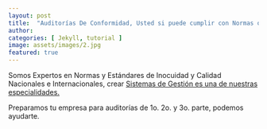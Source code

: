 ```yaml
---
layout: post
title:  "Auditorías De Conformidad, Usted si puede cumplir con Normas ó Estándares Nacionales e Internacionales "
author: 
categories: [ Jekyll, tutorial ]
image: assets/images/2.jpg
featured: true
---
```


Somos Expertos en Normas y Estándares de Inocuidad y Calidad Nacionales e Internacionales, crear <a href="#">Sistemas de Gestión es una de nuestras especialidades.</a>

Preparamos tu empresa para auditorías de 1o. 2o. y 3o. parte, podemos ayudarte.
